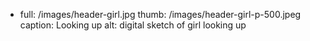 - full: /images/header-girl.jpg
  thumb: /images/header-girl-p-500.jpeg
  caption: Looking up
  alt: digital sketch of girl looking up